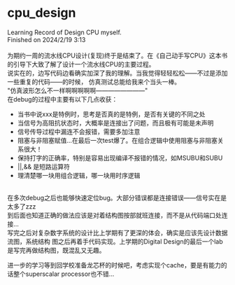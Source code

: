 # cpu_design

Learning Record of Design CPU myself.<br>
Finished on 2024/2/19 3:13<br>
<br>
为期约一周的流水线CPU设计(复现)终于是结束了。在《自己动手写CPU》这本书的引导下大致了解了设计一个流水线CPU的主要过程。<br>
说实在的，边写代码边看确实加深了我的理解。当我觉得轻轻松松——不过是添加一些重复的代码——的时候，
仿真测试总能给我来个当头一棒。<br>
"仿真波形怎么不一样啊啊啊啊啊————————"<br>
在debug的过程中主要有以下几点收获：<br>

- 当书中说xxx是特例时，思考是否真的是特例，是否有关键的不同之处
- 当信号为高阻抗状态时，大概率是连接出了问题，而且极有可能是未声明
- 信号传导过程中漏连不会报错，需要多加注意
- 阻塞与非阻塞赋值...在最后一次test爆了。在组合逻辑中使用阻塞与非阻塞关系很大！
- 保持打字的正确率，特别是容易出现编译不报错的情况，如MSUBU和SUBU
- ||,&& 是短路运算符
- 理清楚哪一块用组合逻辑，哪一块用时序逻辑
<br>
在多次debug之后也能够快速定位bug。大部分错误都是连接错误——信号实在是太多了zzz<br>
到后面也知道正确的做法应该是对着结构图按部就班连接，而不是从代码端口处连接...<br>
写完之后对复杂数字系统的设计比上学期有了更深的体会，确实是应该先设计数据流图，系统结构
图之后再着手代码实现。上学期的Digital Design的最后一个lab是写完再做结构图，既混乱又无趣。<br>

进一步的学习等到回学校准备龙芯杯的时候吧，考虑实现个cache，要是有能力的话整个superscalar processor也不错...

